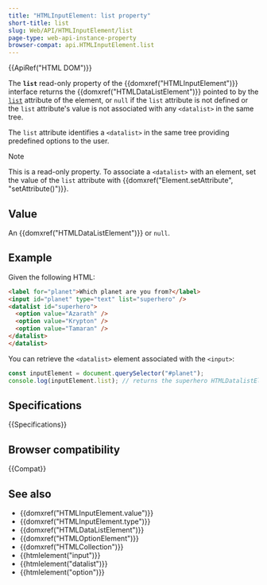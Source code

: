 ```yaml
---
title: "HTMLInputElement: list property"
short-title: list
slug: Web/API/HTMLInputElement/list
page-type: web-api-instance-property
browser-compat: api.HTMLInputElement.list
---
```


{{ApiRef("HTML DOM")}}

The **`list`** read-only property of the {{domxref("HTMLInputElement")}} interface returns the {{domxref("HTMLDataListElement")}} pointed to by the [`list`](/en-US/docs/Web/HTML/Element/input#list) attribute of the element, or `null` if the `list` attribute is not defined or the `list` attribute's value is not associated with any `<datalist>` in the same tree.

The `list` attribute identifies a `<datalist>` in the same tree providing predefined options to the user.

> [!NOTE]
> This is a read-only property. To associate a `<datalist>` with an element, set the value of the `list` attribute with {{domxref("Element.setAttribute", "setAttribute()")}}.

## Value

An {{domxref("HTMLDataListElement")}} or `null`.

## Example

Given the following HTML:

```html
<label for="planet">Which planet are you from?</label>
<input id="planet" type="text" list="superhero" />
<datalist id="superhero">
  <option value="Azarath" />
  <option value="Krypton" />
  <option value="Tamaran" />
</datalist>
</datalist>
```

You can retrieve the `<datalist>` element associated with the `<input>`:

```js
const inputElement = document.querySelector("#planet");
console.log(inputElement.list); // returns the superhero HTMLDatalistElement
```

## Specifications

{{Specifications}}

## Browser compatibility

{{Compat}}

## See also

- {{domxref("HTMLInputElement.value")}}
- {{domxref("HTMLInputElement.type")}}
- {{domxref("HTMLDataListElement")}}
- {{domxref("HTMLOptionElement")}}
- {{domxref("HTMLCollection")}}
- {{htmlelement("input")}}
- {{htmlelement("datalist")}}
- {{htmlelement("option")}}
